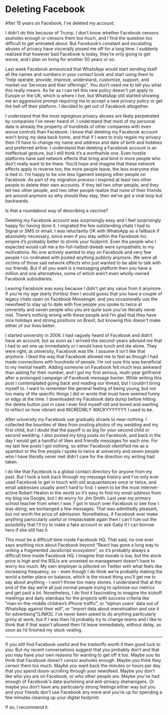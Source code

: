 # Deleting Facebook

After 15 years on Facebook, I’ve deleted my account.

I didn’t do this because of Trump. I don’t know whether Facebook censors assholes enough or censors them too much, and I find the question too difficult to get animated about. But Facebook’s constant and escalating abuses of privacy have viscerally pissed me off for a long time. I suddenly realized that however bad Facebook is today, they're only going to get worse, and I plan on living for another 50 years or so.

Last week Facebook announced that WhatsApp would start sending itself all the names and numbers in your contact book and start using them to "help operate, provide, improve, understand, customize, support, and market our Services and their offerings”. You don’t need me to tell you what this really means. As far as I can tell this new policy doesn’t yet apply to Europe or the UK, which is where I live, but WhatsApp still started showing me an aggressive prompt requiring me to accept a new privacy policy or get the hell off their platform. I decided to get out of Facebook altogether.

I understand that the most egregious privacy abuses are likely perpetrated by companies I’ve never heard of. I understand that most of my personal data is already the property of hundreds of other companies with even worse controls than Facebook. I know that deleting my Facebook account won’t bring my data back home, and that if I want to truly regain my privacy then I’ll have to change my name and address and date of birth and hobbies and preferred airline. I understand that deleting a Facebook account is an ineffectual gesture, but I still think it’s a worthwhile one. Even hostile platforms have sad network effects that bring and bind in more people who don’t really want to be there. You’d hope and imagine that these network effects apply in reverse too; the more people leave, the less everyone else is tied in. I’m happy to be one less ligament keeping other people on Facebook. As part of my migration process I inspired at least two other people to delete their own accounts. If they tell two other people, and they tell two other people, and two other people realize that none of their friends are around anymore so why should they stay, then we’ve got a viral loop but backwards.

Is that a roundabout way of describing a vaccine?

Deleting my Facebook account was surprisingly easy and I feel surprisingly happy for having done it. I migrated the few outstanding chats I had to Signal or SMS or email. I was reluctantly OK with WhatsApp as a fallback if absolutely necessary, since  even if you stay within the Facebook Inc. empire it’s probably better to shrink your footprint. Even the people who I expected would call me a tin-foil-hatted-dweeb were sympathetic to my motivations. No one actively wanted to stay on Facebook and very few people I co-ordinated with posted anything publicly anymore. We were all victims of those sad network effects who just wanted to be able to talk with our friends. But if all you want is a messaging platform then you have a million and one alternatives, some of which aren’t even wholly-owned Facebook subsidiaries.

Leaving Facebook was easy because I didn't get any value from it anymore. If you’re my age (early thirties) then I would guess that you have a couple of legacy chats open on Facebook Messenger, and you occasionally use the newsfeed to stay up to date with five people you spoke to twice at university and seven people who you are quite sure you've literally never met. There’s nothing wrong with these people and I’m glad that they have nice holidays and strong positions on Brexit, but knowing this doesn't make either of our lives better.

I started university in 2006. I had vaguely heard of Facebook and didn’t have an account, but as soon as I arrived the second-years advised me that I had to set one up immediately or I would have lunch and die alone. They were right; at university, Facebook was life. I assume it isn’t like that anymore. I liked the way that Facebook allowed me to feel as though I had made connections with hundreds of people. I’m not sure this was beneficial to my mental health. Adding someone on Facebook felt much less awkward than asking for their number, and I got my first serious, multi-year girlfriend after a prolonged campaign of Facebook message banter. While writing this post I contemplated going back and reading our thread, but I couldn’t bring myself to. I want to remember the general feeling of being young, but not too many of the specific things I did or wrote that must have seemed funny or edgy at the time. I downloaded my Facebook data dump before hitting the delete button just in case I ever find myself old and bored and wanting to reflect on how vibrant and INCREDIBLY WACKYYYYYYY I used to be.

After university my Facebook use gradually shrank to near-nothing. I collected the bounties of likes from posting photos of my wedding and my first child, but I doubt that the payoff is as big for your second child or second wedding. I also posted my blog posts on Facebook, and back in the day I would get a handful of likes and friendly messages for each one. For my last few posts I got nothing, so either Facebook identified me as a spambot or the five people I spoke to twice at university and seven people who I have literally never met didn’t care for the direction my writing had taken.

I do like that Facebook is a global contact directory for anyone from my past. But I took a look back through my message history and I’ve only ever used Facebook to get in touch with old acquaintances once or twice, and email addresses usually aren’t hard to find. I seem to be the most internet-active Robert Heaton in the world so it’s easy to find my email address from my blog via Google, but I do worry for Jim Smith. Last year my primary school teacher from when I was 7 got in touch over Facebook to see how I was doing; we exchanged a few messages. That was admittedly pleasant, but not worth the price of admission. Nonetheless, if Facebook ever make anything particularly useful or irreplaceable again then I can’t rule out the possibility that I'll try to make a fake account or ask Gaby if I can borrow hers if she still has it.

This must be a difficult time inside Facebook HQ. That said, no one ever says anything nice about Facebook beyond “React has gone a long way to uniting a fragmented JavaScript ecosystem”, so it’s probably always a difficult time inside Facebook HQ. I imagine that morale is low, but the stock price is high and the RSUs are unvested so management doesn’t have to worry too much. My own employer is pilloried on Twitter with what feels like increasing frequency, so - even though I do think we’re probably making the world a better place on balance, which is the nicest thing you’ll get me to say about anything - I won’t throw too many stones. I understand that at the end of the day we’re all just normal people trying to optimize our metrics and get paid a lot. Nonetheless, I do find it fascinating to imagine the kickoff meetings and daily standups for the projects with success criteria like “man-in-the-middle children’s iPhone traffic”, or “siphon users' data out of WhatsApp against their will”, or “import data about menstruation and use it for advertising”[LINKS]. I’ve never been asked to do anything particularly grimy at work, but if I was then I’d probably try to change teams and I like to think that if that wasn’t allowed then I’d leave immediately, without delay, as soon as I’d finished my stock vesting.

----

If you still find Facebook useful and the tradeoffs worth it then good luck to you. But my recent conversations suggest that you probably don’t and that you may have your own reasons for wanting to get off it too. Maybe you do think that Facebook doesn’t censor assholes enough. Maybe you think they censor them too much. Maybe you want back the minutes or hours per day that you spend doom-scrolling through your newsfeed. Maybe you don’t like who you are on Facebook, or who other people are. Maybe you’ve had enough of Facebook's data-purloining and anti-privacy shenanigans. Or maybe you don’t have any particularly strong feelings either way but you and your friends don’t use Facebook any more and you’re up for spending a few minutes cleaning up your digital footprint.

If so, I recommend it.
